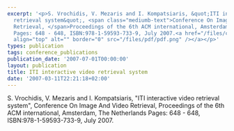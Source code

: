 ```yaml
---
excerpt: '<p>S. Vrochidis, V. Mezaris and I. Kompatsiaris, &quot;ITI interactive video
  retrieval system&quot;, <span class="mediumb-text">Conference On Image And Video
  Retrieval, </span>Proceedings of the 6th ACM international, Amsterdam, The Netherlands
  Pages: 648 - 648, ISBN:978-1-59593-733-9, July 2007.<a href="/files/cr_2007_vrochidis.pdf"><img
  align="top" alt="" border="0" src="/files/pdf/pdf.png" /></a></p>'
types: publication
tags: conference_publications
publication_date: '2007-07-01T00:00:00'
layout: publication
title: ITI interactive video retrieval system
date: '2007-03-11T22:21:18+02:00'
---
```

<p>S. Vrochidis, V. Mezaris and I. Kompatsiaris, &quot;ITI interactive video retrieval system&quot;, <span class="mediumb-text">Conference On Image And Video Retrieval, </span>Proceedings of the 6th ACM international, Amsterdam, The Netherlands Pages: 648 - 648, ISBN:978-1-59593-733-9, July 2007.<a href="/files/cr_2007_vrochidis.pdf"><img align="top" alt="" border="0" src="/files/pdf/pdf.png" /></a></p>
